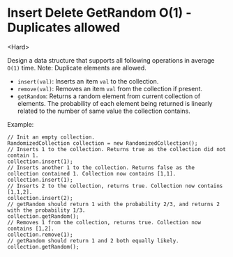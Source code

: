 # Insert Delete GetRandom O(1) - Duplicates allowed

\<Hard>

Design a data structure that supports all following operations in average `O(1)`
time. Note: Duplicate elements are allowed.
- `insert(val)`: Inserts an item `val` to the collection.
- `remove(val)`: Removes an item `val` from the collection if present.
- `getRandom`: Returns a random element from current collection of elements. The
  probability of each element being returned is linearly related to the number
  of same value the collection contains.

Example:

```
// Init an empty collection.
RandomizedCollection collection = new RandomizedCollection();
// Inserts 1 to the collection. Returns true as the collection did not contain 1.
collection.insert(1);
// Inserts another 1 to the collection. Returns false as the collection contained 1. Collection now contains [1,1].
collection.insert(1);
// Inserts 2 to the collection, returns true. Collection now contains [1,1,2].
collection.insert(2);
// getRandom should return 1 with the probability 2/3, and returns 2 with the probability 1/3.
collection.getRandom();
// Removes 1 from the collection, returns true. Collection now contains [1,2].
collection.remove(1);
// getRandom should return 1 and 2 both equally likely.
collection.getRandom();
```
